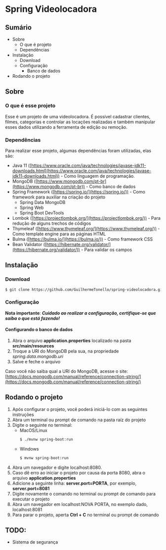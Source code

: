 # Spring Videolocadora

## Sumário
- Sobre
    - O que é projeto
    - Dependências
- Instalação
    - Download
    - Configuração
        - Banco de dados
- Rodando o projeto

## Sobre

### O que é esse projeto

Esse é um projeto de uma videolocadora. É possível cadastrar clientes, filmes, categorias e controlar as locações realizadas e também
manipular esses dados utilizando a ferramenta de edição ou remoção.

### Dependências

Para realizar esse projeto, algumas dependências foram utilizadas, elas são:


- Java 11 ([https://www.oracle.com/java/technologies/javase-jdk11-downloads.html](https://www.oracle.com/java/technologies/javase-jdk11-downloads.html)) - Como linguagem de programação.
- MongoDB ([https://www.mongodb.com/pt-br](https://www.mongodb.com/pt-br)) - Como banco de dados
- Spring Framework ([https://spring.io/](https://spring.io/)) - Como framework para auxiliar na criação do projeto
    - Spring Data MongoDB
    - Spring Web
    - Spring Boot DevTools
- Lombok ([https://projectlombok.org/](https://projectlombok.org/)) - Para redução de alguns trechos de códigos
- Thymeleaf ([https://www.thymeleaf.org/](https://www.thymeleaf.org/)) - Como template engine para as páginas HTML
- Bulma ([https://bulma.io/](https://bulma.io/)) - Como framework CSS
- Bean Validator ([https://hibernate.org/validator/](https://hibernate.org/validator/)) - Para validar os campos

## Instalação

### Download

```sh
$ git clone https://github.com/GuilhermeTonello/spring-videolocadora.git
```

### Configuração

**Nota importante**: ***Cuidado ao realizar a configuração, certifique-se que saiba o que está fazendo!***

#### Configurando o banco de dados
1. Abra o arquivo **application.properties** localizado na pasta **src/main/resources**
2. Troque a URI do MongoDB pela sua, na propriedade *spring.data.mongodb.uri*
3. Salve e feche o arquivo

Caso você não saiba qual a URI do MongoDB, acesse o site: [https://docs.mongodb.com/manual/reference/connection-string/](https://docs.mongodb.com/manual/reference/connection-string/)

## Rodando o projeto

1. Após configurar o projeto, você poderá iniciá-lo com as seguintes instruções
2. Abra um terminal ou prompt de comando na pasta raíz do projeto
3. Digite o seguinte no terminal:
    - MacOS/Linux
		```sh
		$ ./mvnw spring-boot:run
		```
    - Windows
		```sh
		$ mvnw spring-boot:run
		```
4. Abra um navegador e digite localhost:8080.
5. Caso dê erro ao iniciar o projeto por causa da porta 8080, abra o arquivo **application.properties**
6. Adicione a seguinte linha: **server.port=PORTA**, por exemplo, **server.port=8081**
7. Digite novamente o comando no terminal ou prompt de comando para executar o projeto
8. Abra um navegador em localhost:NOVA PORTA, no exemplo dado, localhost:8081
9. Para parar o projeto, aperta **Ctrl + C** no terminal ou prompt de comando

## TODO:
- Sistema de segurança
